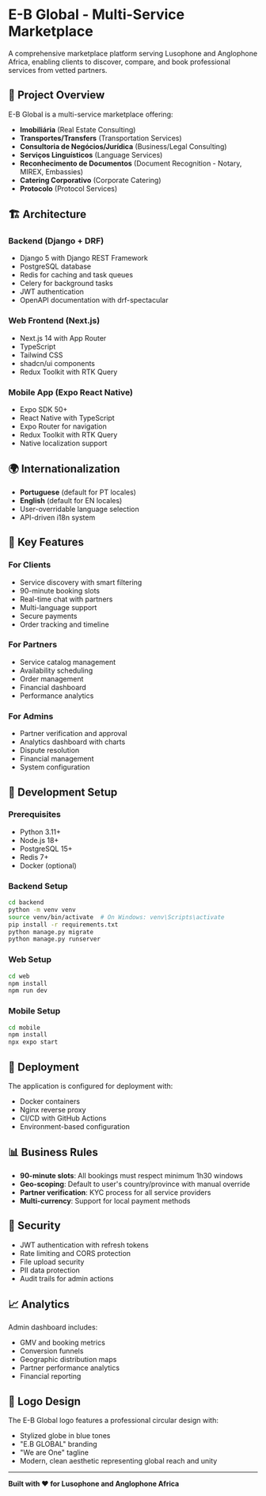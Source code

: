 # E-B Global - Multi-Service Marketplace

A comprehensive marketplace platform serving Lusophone and Anglophone Africa, enabling clients to discover, compare, and book professional services from vetted partners.

## 🚀 Project Overview

E-B Global is a multi-service marketplace offering:
- **Imobiliária** (Real Estate Consulting)
- **Transportes/Transfers** (Transportation Services)
- **Consultoria de Negócios/Jurídica** (Business/Legal Consulting)
- **Serviços Linguísticos** (Language Services)
- **Reconhecimento de Documentos** (Document Recognition - Notary, MIREX, Embassies)
- **Catering Corporativo** (Corporate Catering)
- **Protocolo** (Protocol Services)

## 🏗️ Architecture

### Backend (Django + DRF)
- Django 5 with Django REST Framework
- PostgreSQL database
- Redis for caching and task queues
- Celery for background tasks
- JWT authentication
- OpenAPI documentation with drf-spectacular

### Web Frontend (Next.js)
- Next.js 14 with App Router
- TypeScript
- Tailwind CSS
- shadcn/ui components
- Redux Toolkit with RTK Query

### Mobile App (Expo React Native)
- Expo SDK 50+
- React Native with TypeScript
- Expo Router for navigation
- Redux Toolkit with RTK Query
- Native localization support

## 🌍 Internationalization

- **Portuguese** (default for PT locales)
- **English** (default for EN locales)
- User-overridable language selection
- API-driven i18n system

## 📱 Key Features

### For Clients
- Service discovery with smart filtering
- 90-minute booking slots
- Real-time chat with partners
- Multi-language support
- Secure payments
- Order tracking and timeline

### For Partners
- Service catalog management
- Availability scheduling
- Order management
- Financial dashboard
- Performance analytics

### For Admins
- Partner verification and approval
- Analytics dashboard with charts
- Dispute resolution
- Financial management
- System configuration

## 🔧 Development Setup

### Prerequisites
- Python 3.11+
- Node.js 18+
- PostgreSQL 15+
- Redis 7+
- Docker (optional)

### Backend Setup
```bash
cd backend
python -m venv venv
source venv/bin/activate  # On Windows: venv\Scripts\activate
pip install -r requirements.txt
python manage.py migrate
python manage.py runserver
```

### Web Setup
```bash
cd web
npm install
npm run dev
```

### Mobile Setup
```bash
cd mobile
npm install
npx expo start
```

## 🚀 Deployment

The application is configured for deployment with:
- Docker containers
- Nginx reverse proxy
- CI/CD with GitHub Actions
- Environment-based configuration

## 📊 Business Rules

- **90-minute slots**: All bookings must respect minimum 1h30 windows
- **Geo-scoping**: Default to user's country/province with manual override
- **Partner verification**: KYC process for all service providers
- **Multi-currency**: Support for local payment methods

## 🔐 Security

- JWT authentication with refresh tokens
- Rate limiting and CORS protection
- File upload security
- PII data protection
- Audit trails for admin actions

## 📈 Analytics

Admin dashboard includes:
- GMV and booking metrics
- Conversion funnels
- Geographic distribution maps
- Partner performance analytics
- Financial reporting

## 🌟 Logo Design

The E-B Global logo features a professional circular design with:
- Stylized globe in blue tones
- "E.B GLOBAL" branding
- "We are One" tagline
- Modern, clean aesthetic representing global reach and unity

---

**Built with ❤️ for Lusophone and Anglophone Africa**
